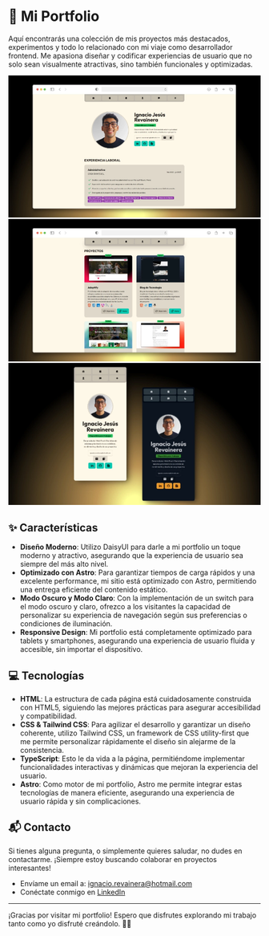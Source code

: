 # 📄 Mi Portfolio

Aquí encontrarás una colección de mis proyectos más destacados, experimentos y todo lo relacionado con mi viaje como desarrollador frontend. Me apasiona diseñar y codificar experiencias de usuario que no solo sean visualmente atractivas, sino también funcionales y optimizadas.

<img src="public/assets/readme/portfolio.webp" alt="Vista de escritorio">
<img src="public/assets/readme/portfolio-projects.webp" alt="Vista de proyectos">
<img src="public/assets/readme/portfolio-mobile.webp" alt="Vista desde teléfonos móviles">

## ✨ Características

-   **Diseño Moderno**: Utilizo DaisyUI para darle a mi portfolio un toque moderno y atractivo, asegurando que la experiencia de usuario sea siempre del más alto nivel.
-   **Optimizado con Astro**: Para garantizar tiempos de carga rápidos y una excelente performance, mi sitio está optimizado con Astro, permitiendo una entrega eficiente del contenido estático.
-   **Modo Oscuro y Modo Claro**: Con la implementación de un switch para el modo oscuro y claro, ofrezco a los visitantes la capacidad de personalizar su experiencia de navegación según sus preferencias o condiciones de iluminación.
-   **Responsive Design**: Mi portfolio está completamente optimizado para tablets y smartphones, asegurando una experiencia de usuario fluida y accesible, sin importar el dispositivo.

## 💻 Tecnologías

-   **HTML**: La estructura de cada página está cuidadosamente construida con HTML5, siguiendo las mejores prácticas para asegurar accesibilidad y compatibilidad.
-   **CSS & Tailwind CSS**: Para agilizar el desarrollo y garantizar un diseño coherente, utilizo Tailwind CSS, un framework de CSS utility-first que me permite personalizar rápidamente el diseño sin alejarme de la consistencia.
-   **TypeScript**: Esto le da vida a la página, permitiéndome implementar funcionalidades interactivas y dinámicas que mejoran la experiencia del usuario.
-   **Astro**: Como motor de mi portfolio, Astro me permite integrar estas tecnologías de manera eficiente, asegurando una experiencia de usuario rápida y sin complicaciones.

## 📬 Contacto

Si tienes alguna pregunta, o simplemente quieres saludar, no dudes en contactarme. ¡Siempre estoy buscando colaborar en proyectos interesantes!

-   Envíame un email a: [ignacio.revainera@hotmail.com](mailto:ignacio.revainera@hotmail.com)
-   Conéctate conmigo en [LinkedIn](https://www.linkedin.com/in/ignaciorevainera/)

---

¡Gracias por visitar mi portfolio! Espero que disfrutes explorando mi trabajo tanto como yo disfruté creándolo. 🚀🎨
